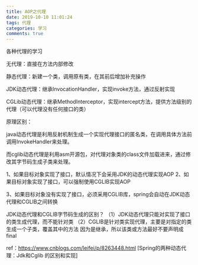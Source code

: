 ```yaml
---
title: AOP之代理
date: 2019-10-10 11:01:24
tags: 代理  
categories: 学习  
comments: true  
---
```




各种代理的学习

<!--more-->

无代理：直接在方法内部修改

静态代理：新建一个类，调用原有类，在其前后增加补充操作

JDK动态代理：继承InvocationHandler，实现invoke方法，通过反射实现

CGLib动态代理：继承MethodInterceptor，实现intercept方法，提供方法级别的代理（可以代理没有任何接口的类）



原理区别：

java动态代理是利用反射机制生成一个实现代理接口的匿名类，在调用具体方法前调用InvokeHandler来处理。

而cglib动态代理是利用asm开源包，对代理对象类的class文件加载进来，通过修改其字节码生成子类来处理。

1、如果目标对象实现了接口，默认情况下会采用JDK的动态代理实现AOP 
2、如果目标对象实现了接口，可以强制使用CGLIB实现AOP 

3、如果目标对象没有实现了接口，必须采用CGLIB库，spring会自动在JDK动态代理和CGLIB之间转换



JDK动态代理和CGLIB字节码生成的区别？
 （1）JDK动态代理只能对实现了接口的类生成代理，而不能针对类
 （2）CGLIB是针对类实现代理，主要是对指定的类生成一个子类，覆盖其中的方法
   因为是继承，所以该类或方法最好不要声明成final 



ref：https://www.cnblogs.com/leifei/p/8263448.html [Spring的两种动态代理：Jdk和Cglib 的区别和实现]